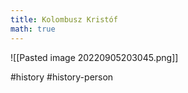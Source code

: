 ```yaml
---
title: Kolombusz Kristóf
math: true
---
```

![[Pasted image 20220905203045.png]]

#history #history-person